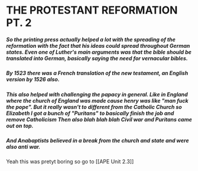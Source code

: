 #         THE PROTESTANT REFORMATION PT. 2  

##### So the printing press actually helped a lot with the spreading of the reformation with the fact that his ideas could spread throughout German states. Even one of Luther's main arguments was that the bible should be translated into German, basically saying the need for vernacular bibles. 

##### By 1523 there was a French translation of the new testament, an English version by 1526 also.

##### This also helped with challenging the papacy in general. Like in England where the church of England was made cause henry was like "man fuck the pope". But it really wasn't to different from the Catholic Church so Elizabeth I got a bunch of "Puritans" to basically finish the job and remove Catholicism Then also blah blah blah Civil war and Puritans came out on top.

  ##### And Anabaptists believed in a break from the church and state and were also anti war.

Yeah this was pretyt boring so go to [[APE Unit 2.3]]